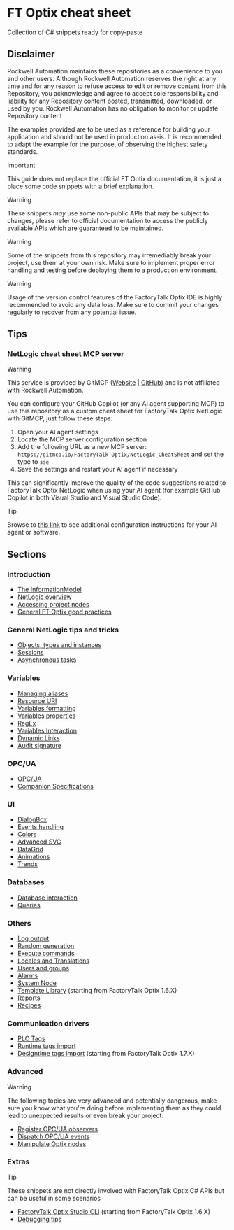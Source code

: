 # FT Optix cheat sheet

Collection of C# snippets ready for copy-paste

## Disclaimer

Rockwell Automation maintains these repositories as a convenience to you and other users. Although Rockwell Automation reserves the right at any time and for any reason to refuse access to edit or remove content from this Repository, you acknowledge and agree to accept sole responsibility and liability for any Repository content posted, transmitted, downloaded, or used by you. Rockwell Automation has no obligation to monitor or update Repository content

The examples provided are to be used as a reference for building your application and should not be used in production as-is. It is recommended to adapt the example for the purpose, of observing the highest safety standards.

> [!IMPORTANT]
> This guide does not replace the official FT Optix documentation, it is just a place some code snippets with a brief explanation.

> [!WARNING]
> These snippets *may* use some non-public APIs that may be subject to changes, please refer to official documentation to access the publicly available APIs which are guaranteed to be maintained.

> [!WARNING]
> Some of the snippets from this repository may irremediably break your project, use them at your own risk. Make sure to implement proper error handling and testing before deploying them to a production environment.

> [!WARNING]
> Usage of the version control features of the FactoryTalk Optix IDE is highly recommended to avoid any data loss. Make sure to commit your changes regularly to recover from any potential issue.

## Tips

### NetLogic cheat sheet MCP server

> [!WARNING]
> This service is provided by GitMCP ([Website](https://gitmcp.io) | [GitHub](https://github.com/idosal/git-mcp)) and is not affiliated with Rockwell Automation.

You can configure your GitHub Copilot (or any AI agent supporting MCP) to use this repository as a custom cheat sheet for FactoryTalk Optix NetLogic with GitMCP, just follow these steps:

1. Open your AI agent settings
2. Locate the MCP server configuration section
3. Add the following URL as a new MCP server: `https://gitmcp.io/FactoryTalk-Optix/NetLogic_CheatSheet` and set the type to `sse`
4. Save the settings and restart your AI agent if necessary

This can significantly improve the quality of the code suggestions related to FactoryTalk Optix NetLogic when using your AI agent (for example GitHub Copilot in both Visual Studio and Visual Studio Code).

> [!TIP]
> Browse to [this link](https://gitmcp.io/FactoryTalk-Optix/NetLogic_CheatSheet) to see additional configuration instructions for your AI agent or software.

## Sections

### Introduction

- [The InformationModel](./pages/information-model.md)
- [NetLogic overview](./pages/netlogic-overview.md)
- [Accessing project nodes](./pages/accessing-project-nodes.md)
- [General FT Optix good practices](./pages/good-practices.md)

### General NetLogic tips and tricks

- [Objects, types and instances](./pages/creating-objects.md)
- [Sessions](./pages/sessions.md)
- [Asynchronous tasks](./pages/async-tasks.md)

### Variables

- [Managing aliases](./pages/managing-aliases.md)
- [Resource URI](./pages/resource-uri.md)
- [Variables formatting](./pages/variables-formatting.md)
- [Variables properties](./pages/variables-properties.md)
- [RegEx](./pages/regex.md)
- [Variables Interaction](./pages/variables-interaction.md)
- [Dynamic Links](./pages/dynamic-links.md)
- [Audit signature](./pages/audit-signature.md)

### OPC/UA

- [OPC/UA](./pages/opcua.md)
- [Companion Specifications](./pages/companion-specs.md)

### UI

- [DialogBox](./pages/dialog-boxes.md)
- [Events handling](./pages/events.md)
- [Colors](./pages/colors.md)
- [Advanced SVG](./pages/advanced-svg.md)
- [DataGrid](./pages/datagrids.md)
- [Animations](./pages/ui-animations.md)
- [Trends](./pages/trends.md)

### Databases

- [Database interaction](./pages/database-interaction.md)
- [Queries](./pages/queries.md)

### Others

- [Log output](./pages/log-output.md)
- [Random generation](./pages/random-generation.md)
- [Execute commands](./pages/execute-command.md)
- [Locales and Translations](./pages/translations.md)
- [Users and groups](./pages/users-groups.md)
- [Alarms](./pages/alarming.md)
- [System Node](./pages/system-node.md)
- [Template Library](./pages/template-library.md) (starting from FactoryTalk Optix 1.6.X)
- [Reports](./pages/reports.md)
- [Recipes](./pages/recipes.md)

### Communication drivers

- [PLC Tags](./pages/plc-tags.md)
- [Runtime tags import](./pages/runtime-tags-import.md)
- [Designtime tags import](./pages/designtime-tags-import.md) (starting from FactoryTalk Optix 1.7.X)

### Advanced

> [!WARNING]
> The following topics are very advanced and potentially dangerous, make sure you know what you're doing before implementing them as they could lead to unexpected results or even break your project.

- [Register OPC/UA observers](./pages/register-observers.md)
- [Dispatch OPC/UA events](./pages/dispatch-events.md)
- [Manipulate Optix nodes](./pages/manipulate-nodes.md)

### Extras

> [!TIP]
> These snippets are not directly involved with FactoryTalk Optix C# APIs but can be useful in some scenarios

- [FactoryTalk Optix Studio CLI](./pages/fto-studio-cli.md) (starting from FactoryTalk Optix 1.6.X)
- [Debugging tips](./pages/debugging-tips.md)
